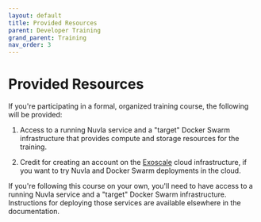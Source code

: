 ```yaml
---
layout: default
title: Provided Resources
parent: Developer Training
grand_parent: Training
nav_order: 3
---
```


Provided Resources
==================

If you're participating in a formal, organized training course, the
following will be provided:

   1. Access to a running Nuvla service and a "target" Docker Swarm
      infrastructure that provides compute and storage resources for
      the training.

   1. Credit for creating an account on the
      [Exoscale](https://www.exoscale.com/) cloud infrastructure, if
      you want to try Nuvla and Docker Swarm deployments in the cloud.

If you're following this course on your own, you'll need to have
access to a running Nuvla service and a "target" Docker Swarm
infrastructure. Instructions for deploying those services are
available elsewhere in the documentation.
